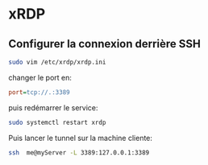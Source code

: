 xRDP
====

Configurer la connexion derrière SSH
------------------------------------
```bash
sudo vim /etc/xrdp/xrdp.ini
```

changer le port en:
```ini
port=tcp://.:3389
```

puis redémarrer le service:
```bash
sudo systemctl restart xrdp
```

Puis lancer le tunnel sur la machine cliente:
```bash
ssh  me@myServer -L 3389:127.0.0.1:3389
```
